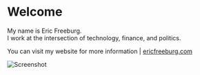 # Welcome
My name is Eric Freeburg.  
I work at the intersection of technology, finance, and politics.  

You can visit my website for more information | [ericfreeburg.com](https://ericfreeburg.com)

![Screenshot](/hompage.png)
